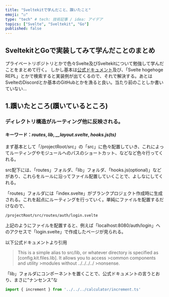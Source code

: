 ```yaml
---
title: "Sveltekitで学んだこと、躓いたこと"
emoji: "☑"
type: "tech" # tech: 技術記事 / idea: アイデア
topics: ["Svelte", "Sveltekit", "Go"]
published: false
---
```



## SveltekitとGoで実装してみて学んだことのまとめ


プライベートリポジトリとかで色々Svelte及びSveltekitについて勉強して学んだことをまとめて行く。
しかし基本は[公式ドキュメント](https://kit.svelte.dev/docs)及び、「Svelte hogehoge REPL」とかで検索すると実装例が出てくるので、それで解決する。あとはSvelteのDiscordとか基本のGitHubとかを漁ると良い。当たり前のことしか書いていない...

## 1.躓いたところ(躓いているところ)

### ディレクトリ構造がルーティング他に反映される。

#### キーワード：***routes***, ***lib***, ***__layout.svelte***, ***hooks.js(ts)***<br>

まず基本として「/projectRoot/src」の「src」に色々配置していき、これによってルーティングやモジュールへのパスのショートカット、などなど色々行ってくれる。

src配下には、「routes」フォルダ、「lib」フォルダ、「hooks.js(optional)」などがあり、これらをルールに沿ってファイル配置していくことで、よしなにしてくれる。

「routes」フォルダには「index.svelte」がブランクプロジェクト作成時に生成される。これを起点にルーティングを行っていく。単純にファイルを配置するだけなので、
 ```
 /projectRoot/src/routes/auth/login.svelte
 ```

上記のようにファイルを配置すると、例えば「localhost:8080/auth/login」へのアクセスで「login.svelte」で作成したページが見られる。<br>

以下公式ドキュメントより引用

>This is a simple alias to src/lib, or whatever directory is specified as [config.kit.files.lib]. It allows you to access >common components and utility >modules without ../../../../ >nonsense.

「lib」フォルダにコンポーネントを置くことで、公式ドキュメントの言うとおり、まさに”ナンセンス”な

```js
import { increment } from '../../../calculator/increment.ts'
```
